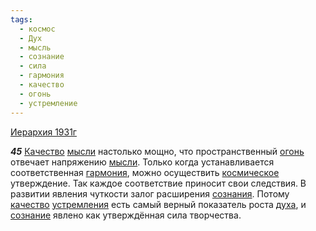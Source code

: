 ```yaml
---
tags:
  - космос
  - Дух
  - мысль
  - сознание
  - сила
  - гармония
  - качество
  - огонь
  - устремление
---
```


[Иерархия 1931г](/agni/1931)

___45___
[Качество](/tag/#[качество](/tag/#качество)) [мысли](/tag/#мысль) настолько мощно, что пространственный [огонь](/tag/#огонь) отвечает напряжению [мысли](/tag/#мысль). Только когда устанавливается соответственная [гармония](/tag/#гармония), можно осуществить [космическое](/tag/#космос) утверждение. Так каждое соответствие приносит свои следствия. В развитии явления чуткости залог расширения [сознания](/tag/#[сознание](/tag/#сознание)). Потому [качество](/tag/#качество) [устремления](/tag/#устремление) есть самый верный показатель роста [духа](/tag/#Дух), и [сознание](/tag/#сознание) явлено как утверждённая сила творчества.   

